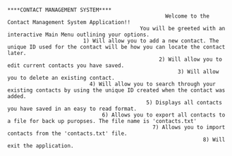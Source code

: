                                                                 ****CONTACT MANAGEMENT SYSTEM****
                                                      Welcome to the Contact Management System Application!!
                                              You will be greeted with an interactive Main Menu outlining your options.
                            1) Will allow you to add a new contact. The unique ID used for the contact will be how you can locate the contact later.
                                                    2) Will allow you to edit current contacts you have saved.
                                                          3) Will allow you to delete an existing contact.
                              4) Will allow you to search through your existing contacts by using the unique ID created when the contact was added.
                                                5) Displays all contacts you have saved in an easy to read format.
                                  6) Allows you to export all contacts to a file for back up puropses. The file name is 'contacts.txt'
                                                  7) Allows you to import contacts from the 'contacts.txt' file.
                                                                  8) Will exit the application.
